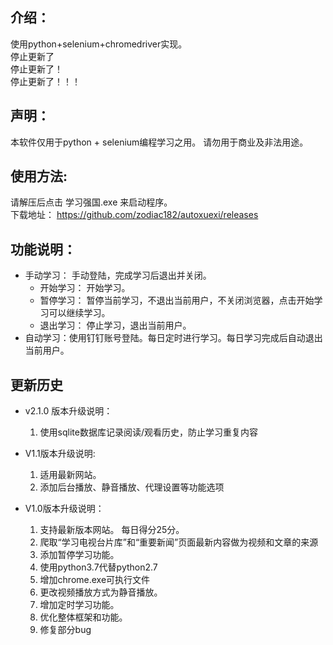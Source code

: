 ## 介绍：
使用python+selenium+chromedriver实现。  
停止更新了  
停止更新了！  
停止更新了！！！



## 声明：
本软件仅用于python + selenium编程学习之用。
请勿用于商业及非法用途。




## 使用方法:
请解压后点击 学习强国.exe 来启动程序。  
下载地址： https://github.com/zodiac182/autoxuexi/releases




## 功能说明：
* 手动学习： 手动登陆，完成学习后退出并关闭。   
    * 开始学习： 开始学习。
    * 暂停学习： 暂停当前学习，不退出当前用户，不关闭浏览器，点击开始学习可以继续学习。
    * 退出学习： 停止学习，退出当前用户。
* 自动学习：使用钉钉账号登陆。每日定时进行学习。每日学习完成后自动退出当前用户。





## 更新历史
* v2.1.0 版本升级说明：
    1. 使用sqlite数据库记录阅读/观看历史，防止学习重复内容

* V1.1版本升级说明:
    1. 适用最新网站。
    2. 添加后台播放、静音播放、代理设置等功能选项

* V1.0版本升级说明：
    1. 支持最新版本网站。 每日得分25分。
    2. 爬取“学习电视台片库”和“重要新闻”页面最新内容做为视频和文章的来源
    3. 添加暂停学习功能。
    4. 使用python3.7代替python2.7
    5. 增加chrome.exe可执行文件
    6. 更改视频播放方式为静音播放。
    7. 增加定时学习功能。
    8. 优化整体框架和功能。
    9. 修复部分bug
